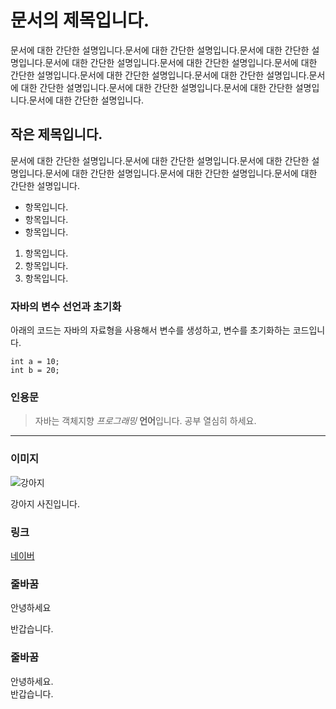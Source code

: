 # 문서의 제목입니다.

문서에 대한 간단한 설명입니다.문서에 대한 간단한 설명입니다.문서에 대한 간단한 설명입니다.문서에 대한 간단한 설명입니다.문서에 대한 간단한 설명입니다.문서에 대한 간단한 설명입니다.문서에 대한 간단한 설명입니다.문서에 대한 간단한 설명입니다.문서에 대한 간단한 설명입니다.문서에 대한 간단한 설명입니다.문서에 대한 간단한 설명입니다.문서에 대한 간단한 설명입니다.

## 작은 제목입니다.

문서에 대한 간단한 설명입니다.문서에 대한 간단한 설명입니다.문서에 대한 간단한 설명입니다.문서에 대한 간단한 설명입니다.문서에 대한 간단한 설명입니다.문서에 대한 간단한 설명입니다.

- 항목입니다.
- 항목입니다.
- 항목입니다.


1. 항목입니다.
1. 항목입니다.
1. 항목입니다.

### 자바의 변수 선언과 초기화

아래의 코드는 자바의 자료형을 사용해서 변수를 생성하고, 변수를 초기화하는 코드입니다.

```
int a = 10;
int b = 20;
```


### 인용문

> 자바는 객체지향 *프로그래밍* **언어**입니다.
> 공부 열심히 하세요.

---

### 이미지

![강아지](https://www.ui4u.go.kr/depart/img/content/sub03/img_con03030100_01.jpg)

강아지 사진입니다.


### 링크
[네이버](http://naver.com)



### 줄바꿈
안녕하세요

반갑습니다.


### 줄바꿈
안녕하세요.  
반갑습니다.